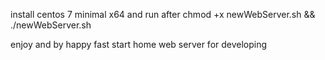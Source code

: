 install centos 7 minimal x64
and run after 
chmod +x newWebServer.sh && ./newWebServer.sh

enjoy and by happy fast start home  web server  for developing 
